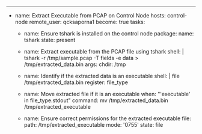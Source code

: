 ---
- name: Extract Executable from PCAP on Control Node
  hosts: control-node
  remote_user: qcksaporna1
  become: true
  tasks:

    - name: Ensure tshark is installed on the control node
      package:
        name: tshark
        state: present

    - name: Extract executable from the PCAP file using tshark
      shell: |
        tshark -r /tmp/sample.pcap -T fields -e data > /tmp/extracted_data.bin
      args:
        chdir: /tmp

    - name: Identify if the extracted data is an executable
      shell: |
        file /tmp/extracted_data.bin
      register: file_type

    - name: Move extracted file if it is an executable
      when: "'executable' in file_type.stdout"
      command: mv /tmp/extracted_data.bin /tmp/extracted_executable

    - name: Ensure correct permissions for the extracted executable
      file:
        path: /tmp/extracted_executable
        mode: '0755'
        state: file

